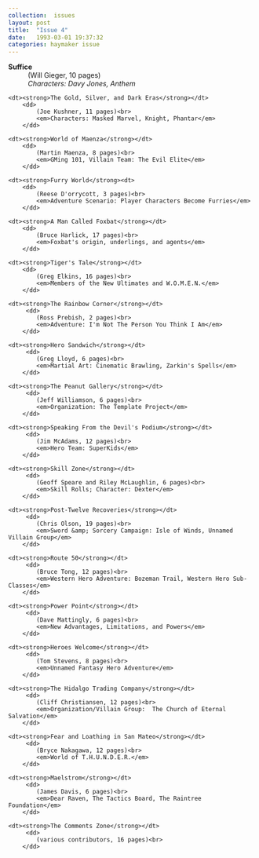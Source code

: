 ```yaml
---
collection:  issues
layout: post
title:  "Issue 4"
date:   1993-03-01 19:37:32
categories: haymaker issue
---
```


<dl>
	<dt><strong>Suffice</strong></dt>
		<dd>
			(Will Gieger, 10 pages)<br>
			<em>Characters:  Davy Jones, Anthem</em>
		</dd>
		
	<dt><strong>The Gold, Silver, and Dark Eras</strong></dt>
		<dd>
			(Joe Kushner, 11 pages)<br>
			<em>Characters: Masked Marvel, Knight, Phantar</em>
		</dd>
		
	<dt><strong>World of Maenza</strong></dt>
		<dd>
			(Martin Maenza, 8 pages)<br>
			<em>GMing 101, Villain Team: The Evil Elite</em>
		</dd>	
	
	<dt><strong>Furry World</strong><dt>
		<dd>
			(Reese D'orrycott, 3 pages)<br>
			<em>Adventure Scenario: Player Characters Become Furries</em>
		</dd>
	
	<dt><strong>A Man Called Foxbat</strong></dt>
		<dd>
			(Bruce Harlick, 17 pages)<br>
			<em>Foxbat's origin, underlings, and agents</em>
		</dd>
	
	<dt><strong>Tiger's Tale</strong></dt>
		<dd>
			(Greg Elkins, 16 pages)<br>
			<em>Members of the New Ultimates and W.O.M.E.N.</em>
		</dd>
	
	<dt><strong>The Rainbow Corner</strong></dt>
		 <dd>
			(Ross Prebish, 2 pages)<br>
			<em>Adventure: I'm Not The Person You Think I Am</em>
		</dd>
	
	<dt><strong>Hero Sandwich</strong></dt>
		 <dd>
			(Greg Lloyd, 6 pages)<br>
			<em>Martial Art: Cinematic Brawling, Zarkin's Spells</em>
		</dd>
	
	<dt><strong>The Peanut Gallery</strong></dt>
		 <dd>
			(Jeff Williamson, 6 pages)<br>
			<em>Organization: The Template Project</em>
		</dd>
	
	<dt><strong>Speaking From the Devil's Podium</strong></dt>
		 <dd>
			(Jim McAdams, 12 pages)<br>
			<em>Hero Team: SuperKids</em>
		</dd>
	
	<dt><strong>Skill Zone</strong></dt>
		 <dd>
			(Geoff Speare and Riley McLaughlin, 6 pages)<br>
			<em>Skill Rolls; Character: Dexter</em>
		</dd>
	
	<dt><strong>Post-Twelve Recoveries</strong></dt>
		 <dd>
			(Chris Olson, 19 pages)<br>
			<em>Sword &amp; Sorcery Campaign: Isle of Winds, Unnamed Villain Group</em>
		</dd>
	
	<dt><strong>Route 50</strong></dt>
		 <dd>
			(Bruce Tong, 12 pages)<br>
			<em>Western Hero Adventure: Bozeman Trail, Western Hero Sub-Classes</em>
		</dd>
	
	<dt><strong>Power Point</strong></dt>
		 <dd>
			(Dave Mattingly, 6 pages)<br>
			<em>New Advantages, Limitations, and Powers</em>
		</dd>
	
	<dt><strong>Heroes Welcome</strong></dt>
		 <dd>
			(Tom Stevens, 8 pages)<br>
			<em>Unnamed Fantasy Hero Adventure</em>
		</dd>
	
	<dt><strong>The Hidalgo Trading Company</strong></dt>
		 <dd>
			(Cliff Christiansen, 12 pages)<br>
			<em>Organization/Villain Group:  The Church of Eternal Salvation</em>
		</dd>
	
	<dt><strong>Fear and Loathing in San Mateo</strong></dt>
		 <dd>
			(Bryce Nakagawa, 12 pages)<br>
			<em>World of T.H.U.N.D.E.R.</em>
		</dd>
	
	<dt><strong>Maelstrom</strong></dt>
		 <dd>
			(James Davis, 6 pages)<br>
			<em>Dear Raven, The Tactics Board, The Raintree Foundation</em>
		</dd>
	
	<dt><strong>The Comments Zone</strong></dt>
		 <dd>
			(various contributors, 16 pages)<br>
		</dd>
</dl>
